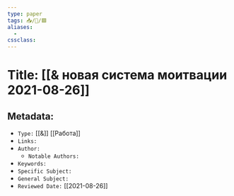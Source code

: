 ```yaml
---
type: paper
tags: 📥️/📜️/🟪️
aliases:
  - 
cssclass: 
---
```




# Title: **[[& новая система моитвации 2021-08-26]]**


## Metadata:

- `Type:` [[&]] [[Работа]]
- `Links:`
- `Author:` 
	- `Notable Authors:` 
- `Keywords:` 
- `Specific Subject:` 
- `General Subject:` 
- `Reviewed Date:` [[2021-08-26]]


## 

